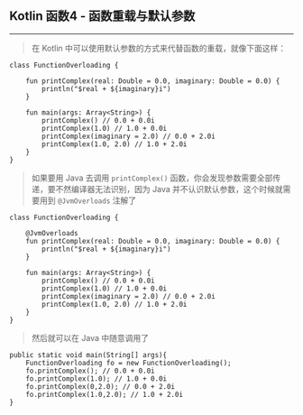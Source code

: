 ## Kotlin 函数4 - 函数重载与默认参数

---

> 在 Kotlin 中可以使用默认参数的方式来代替函数的重载，就像下面这样：

```
class FunctionOverloading {

    fun printComplex(real: Double = 0.0, imaginary: Double = 0.0) {
        println("$real + ${imaginary}i")
    }

    fun main(args: Array<String>) {
        printComplex() // 0.0 + 0.0i
        printComplex(1.0) // 1.0 + 0.0i
        printComplex(imaginary = 2.0) // 0.0 + 2.0i
        printComplex(1.0, 2.0) // 1.0 + 2.0i
    }
}
```

> 如果要用 Java 去调用 `printComplex()` 函数，你会发现参数需要全部传递，要不然编译器无法识别，因为 Java 并不认识默认参数，这个时候就需要用到 `@JvmOverloads` 注解了

```
class FunctionOverloading {

    @JvmOverloads
    fun printComplex(real: Double = 0.0, imaginary: Double = 0.0) {
        println("$real + ${imaginary}i")
    }

    fun main(args: Array<String>) {
        printComplex() // 0.0 + 0.0i
        printComplex(1.0) // 1.0 + 0.0i
        printComplex(imaginary = 2.0) // 0.0 + 2.0i
        printComplex(1.0, 2.0) // 1.0 + 2.0i
    }
}
```

> 然后就可以在 Java 中随意调用了

```
public static void main(String[] args){
    FunctionOverloading fo = new FunctionOverloading();
    fo.printComplex(); // 0.0 + 0.0i
    fo.printComplex(1.0); // 1.0 + 0.0i
    fo.printComplex(0,2.0); // 0.0 + 2.0i
    fo.printComplex(1.0,2.0); // 1.0 + 2.0i
}
```